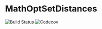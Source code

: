 # MathOptSetDistances

[![Build Status](https://travis-ci.com/matbesancon/MathOptSetDistances.jl.svg?branch=master)](https://travis-ci.com/matbesancon/MathOptSetDistances.jl)
[![Codecov](https://codecov.io/gh/matbesancon/MathOptSetDistances.jl/branch/master/graph/badge.svg)](https://codecov.io/gh/matbesancon/MathOptSetDistances.jl)
